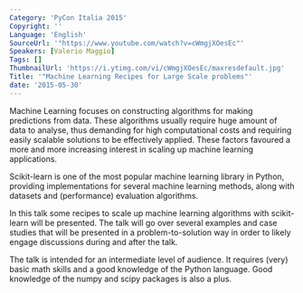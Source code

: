 ```yaml
---
Category: 'PyCon Italia 2015'
Copyright: ''
Language: 'English'
SourceUrl: '"https://www.youtube.com/watch?v=cWmgjXOesEc"'
Speakers: [Valerio Maggio]
Tags: []
ThumbnailUrl: 'https://i.ytimg.com/vi/cWmgjXOesEc/maxresdefault.jpg'
Title: '"Machine Learning Recipes for Large Scale problems"'
date: '2015-05-30'
---
```

Machine Learning focuses on constructing algorithms for making predictions from data. These algorithms usually require huge amount of data to analyse, thus demanding for high computational costs and requiring easily scalable solutions to be effectively applied. These factors favoured a more and more increasing interest in scaling up machine learning applications.

Scikit-learn is one of the most popular machine learning library in Python, providing implementations for several machine learning methods, along with datasets and (performance) evaluation algorithms.

In this talk some recipes to scale up machine learning algorithms with scikit-learn will be presented. The talk will go over several examples and case studies that will be presented in a problem-to-solution way in order to likely engage discussions during and after the talk.

The talk is intended for an intermediate level of audience. It requires (very) basic math skills and a good knowledge of the Python language. Good knowledge of the numpy and scipy packages is also a plus.
